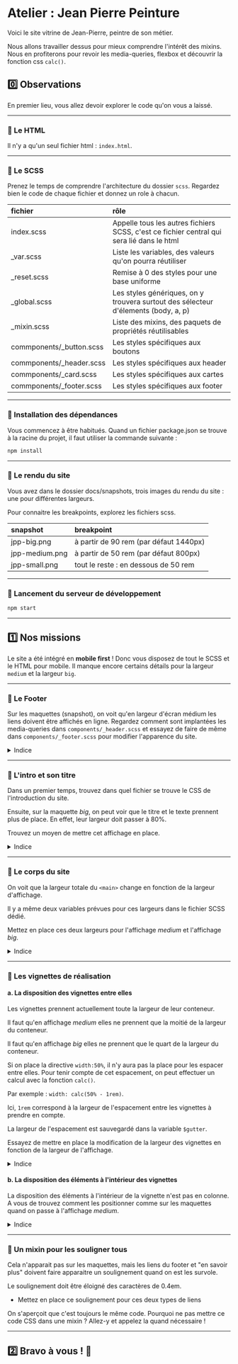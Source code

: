# Atelier : Jean Pierre Peinture

Voici le site vitrine de Jean-Pierre, peintre de son métier.

Nous allons travailler dessus pour mieux comprendre l'intérêt des mixins. Nous en profiterons pour revoir les media-queries, flexbox et découvrir la fonction css `calc()`.

## :zero: Observations

En premier lieu, vous allez devoir explorer le code qu'on vous a laissé.

---

### :microscope: Le HTML

Il n'y a qu'un seul fichier html : `index.html`.

---

### :microscope: Le SCSS

Prenez le temps de comprendre l'architecture du dossier `scss`. Regardez bien le code de chaque fichier et donnez un role à chacun.

| fichier | rôle |
|:----------|:-------------|
| index.scss | Appelle tous les autres fichiers SCSS, c'est ce fichier central qui sera lié dans le html |
| _var.scss | Liste les variables, des valeurs qu'on pourra réutiliser |
| _reset.scss | Remise à 0 des styles pour une base uniforme |
| _global.scss | Les styles génériques, on y trouvera surtout des sélecteur d'élements (body, a, p) |
| _mixin.scss | Liste des mixins, des paquets de propriétés réutilisables |
| commponents/_button.scss | Les styles spécifiques aux boutons |
| commponents/_header.scss | Les styles spécifiques aux header |
| commponents/_card.scss | Les styles spécifiques aux cartes |
| commponents/_footer.scss | Les styles spécifiques aux footer |

---

### :construction: Installation des dépendances

Vous commencez à être habitués.
Quand un fichier package.json se trouve à la racine du projet, il faut utiliser la commande suivante :

```bash
npm install
```
---

### :microscope: Le rendu du site

Vous avez dans le dossier docs/snapshots, trois images du rendu du site : une pour différentes largeurs.

Pour connaitre les breakpoints, explorez les fichiers scss.

| snapshot | breakpoint |
|:----------|:-------------|
| jpp-big.png | à partir de 90 rem (par défaut 1440px) |
| jpp-medium.png | à partir de 50 rem (par défaut 800px) |
| jpp-small.png | tout le reste : en dessous de 50 rem |

---

### :traffic_light: Lancement du serveur de développement

```bash
npm start
```
---

## :one: Nos missions

Le site a été intégré en __mobile first__ ! Donc vous disposez de tout le SCSS et le HTML pour mobile. Il manque encore certains détails pour la largeur `medium` et la largeur `big`.

---

### :mans_shoe: Le Footer

Sur les maquettes (snapshot), on voit qu'en largeur d'écran médium les liens doivent être affichés en ligne.
Regardez comment sont implantées les media-queries dans `components/_header.scss` et essayez de faire de même dans `components/_footer.scss` pour modifier l'apparence du site.


<details><summary>Indice</summary>

Trouvez le bon endroit pour placer ce morceau de code qui permet de changer les directives CSS la largeur d'affichage est médium.

```scss
    @include mixin.medium {
        display: flex;
    }
```
</details>

---

### :balloon: L'intro et son titre

Dans un premier temps, trouvez dans quel fichier se trouve le CSS de l'introduction du site.

Ensuite, sur la maquette *big*, on peut voir que le titre et le texte prennent plus de place. En effet, leur largeur doit passer à 80%.

Trouvez un moyen de mettre cet affichage en place.

<details><summary>Indice</summary>

Ajoutez au bon endroit et dans le bon fichier ce morceau de code :

```scss
    @include mixin.big {
        width: 80%;
    }
```
</details>

---

### :nut_and_bolt: Le corps du site

On voit que la largeur totale du `<main>` change en fonction de la largeur d'affichage.

Il y a même deux variables prévues pour ces largeurs dans le fichier SCSS dédié.

Mettez en place ces deux largeurs pour l'affichage *medium* et l'affichage *big*.

<details><summary>Indice</summary>

Ces variables sont définies dans le fichier `_var.scss`.

```scss
    $container-width-medium: 40rem;
    $container-width-big: 80rem;
```
</details>

---

### :dango: Les vignettes de réalisation

#### a. La disposition des vignettes entre elles

Les vignettes prennent actuellement toute la largeur de leur conteneur.

Il faut qu'en affichage *medium* elles ne prennent que la moitié de la largeur du conteneur.

Il faut qu'en affichage *big* elles ne prennent que le quart de la largeur du conteneur.

Si on place la directive `width:50%`, il n'y aura pas la place pour les espacer entre elles. Pour tenir compte de cet espacement, on peut effectuer un calcul avec la fonction `calc()`.

Par exemple : `width: calc(50% - 1rem)`.

Ici, `1rem` correspond à la largeur de l'espacement entre les vignettes à prendre en compte.

La largeur de l'espacement est sauvegardé dans la variable `$gutter`.

Essayez de mettre en place la modification de la largeur des vignettes en fonction de la largeur de l'affichage.

<details><summary>Indice</summary>
Vous pouvez le faire directement sur la classe `.card` dans `_global.scss`.
</details>

#### b. La disposition des éléments à l'intérieur des vignettes

La disposition des éléments à l'intérieur de la vignette n'est pas en colonne.
A vous de trouvez comment les positionner comme sur les maquettes quand on passe à l'affichage *medium*.

<details><summary>Indice</summary>
Vous pouvez le faire directement sur la classe dans `components/_card.scss`.
</details>

---

### :straight_ruler: Un mixin pour les souligner tous

Cela n'apparait pas sur les maquettes, mais les liens du footer et "en savoir plus" doivent faire apparaitre un soulignement quand on est les survole.

Le soulignement doit être éloigné des caractères de 0.4em.

- Mettez en place ce soulignement pour ces deux types de liens

On s'aperçoit que c'est toujours le même code. Pourquoi ne pas mettre ce code CSS dans une mixin ? Allez-y et appelez la quand nécessaire !

---

## :two: Bravo à vous ! :confetti_ball:
